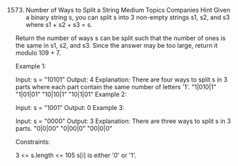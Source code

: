1573. Number of Ways to Split a String
Medium
Topics
Companies
Hint
Given a binary string s, you can split s into 3 non-empty strings s1, s2, and s3 where s1 + s2 + s3 = s.

Return the number of ways s can be split such that the number of ones is the same in s1, s2, and s3. Since the answer may be too large, return it modulo 109 + 7.

 

Example 1:

Input: s = "10101"
Output: 4
Explanation: There are four ways to split s in 3 parts where each part contain the same number of letters '1'.
"1|010|1"
"1|01|01"
"10|10|1"
"10|1|01"
Example 2:

Input: s = "1001"
Output: 0
Example 3:

Input: s = "0000"
Output: 3
Explanation: There are three ways to split s in 3 parts.
"0|0|00"
"0|00|0"
"00|0|0"
 

Constraints:

3 <= s.length <= 105
s[i] is either '0' or '1'.
